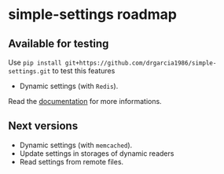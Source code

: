 simple-settings roadmap
=======================

Available for testing
---------------------

Use `pip install git+https://github.com/drgarcia1986/simple-settings.git` to test this features

* Dynamic settings (with `Redis`).

Read the [documentation](http://simple-settings.readthedocs.org/en/latest/) for more informations.

Next versions
-------------
* Dynamic settings (with `memcached`).
* Update settings in storages of dynamic readers
* Read settings from remote files.
